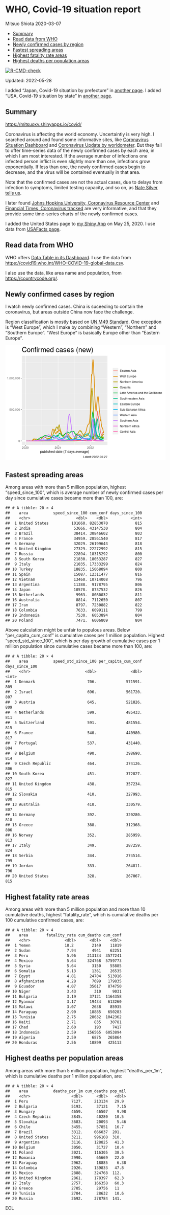 WHO, Covid-19 situation report
================
Mitsuo Shiota
2020-03-07

-   [Summary](#summary)
-   [Read data from WHO](#read-data-from-who)
-   [Newly confirmed cases by region](#newly-confirmed-cases-by-region)
-   [Fastest spreading areas](#fastest-spreading-areas)
-   [Highest fatality rate areas](#highest-fatality-rate-areas)
-   [Highest deaths per population
    areas](#highest-deaths-per-population-areas)

<!-- badges: start -->

[![R-CMD-check](https://github.com/mitsuoxv/covid/workflows/R-CMD-check/badge.svg)](https://github.com/mitsuoxv/covid/actions)
<!-- badges: end -->

Updated: 2022-05-28

I added “Japan, Covid-19 situation by prefecture” in [another
page](Japan.md). I added “USA, Covid-19 situation by state” in [another
page](USA.md).

## Summary

<https://mitsuoxv.shinyapps.io/covid/>

Coronavirus is affecting the world economy. Uncertaintiy is very high. I
searched around and found some informative sites, like [Coronavirus
Situation
Dashboard](https://who.maps.arcgis.com/apps/opsdashboard/index.html#/c88e37cfc43b4ed3baf977d77e4a0667)
and [Coronavirus Update by
worldometer](https://www.worldometers.info/coronavirus/). But they fail
to offer time-series data of the newly confirmed cases by each area, in
which I am most interested. If the average number of infections one
infected person inflict is even slightly more than one, infections grow
exponentially. If less than one, the newly confirmed cases begin to
decrease, and the virus will be contained eventually in that area.

Note that the confirmed cases are not the actual cases, due to delays
from infection to symptoms, limited testing capacity, and so on, as
[Nate Silver tells
us](https://fivethirtyeight.com/features/coronavirus-case-counts-are-meaningless/).

I later found [Johns Hopkins University, Coronavirus Resource
Center](https://coronavirus.jhu.edu/) and [Financial Times, Coronavirus
tracked](https://www.ft.com/content/a26fbf7e-48f8-11ea-aeb3-955839e06441)
are very informative, and that they provide some time-series charts of
the newly confirmed cases.

I added the United States page to [my Shiny
App](https://mitsuoxv.shinyapps.io/covid/) on May 25, 2020. I use data
from [USAFacts
page](https://usafacts.org/visualizations/coronavirus-covid-19-spread-map/).

## Read data from WHO

WHO offers [Data Table in its Dashboard](https://covid19.who.int/table).
I use the data from
<https://covid19.who.int/WHO-COVID-19-global-data.csv>.

I also use the data, like area name and population, from
<https://countrycode.org/>.

## Newly confirmed cases by region

I watch newly confirmed cases. China is suceeding to contain the
coronavirus, but areas outside China now face the challenge.

Region classification is mostly based on [UN M49
Standard](https://unstats.un.org/unsd/methodology/m49/). One exception
is “West Europe”, which I make by combining “Western”, “Northern” and
“Southern Europe”. “West Europe” is basically Europe other than “Eastern
Europe”.

![](README_files/figure-gfm/chart-1.png)<!-- -->

## Fastest spreading areas

Among areas with more than 5 million population, highest
“speed_since_100”, which is average number of newly confirmed cases per
day since cumulative cases became more than 100, are:

    ## # A tibble: 20 × 4
    ##    area           speed_since_100 cum_conf days_since_100
    ##    <chr>                    <dbl>    <dbl>          <int>
    ##  1 United States          101660. 82853070            815
    ##  2 India                   53666. 43147530            804
    ##  3 Brazil                  38414. 30846602            803
    ##  4 France                  34959. 28561540            817
    ##  5 Germany                 32029. 26199643            818
    ##  6 United Kingdom          27329. 22272992            815
    ##  7 Russia                  22894. 18315292            800
    ##  8 South Korea             21830. 18053287            827
    ##  9 Italy                   21035. 17333299            824
    ## 10 Turkey                  18835. 15068094            800
    ## 11 Spain                   15087. 12311477            816
    ## 12 Vietnam                 13460. 10714008            796
    ## 13 Argentina               11388.  9178795            806
    ## 14 Japan                   10578.  8737532            826
    ## 15 Netherlands              9963.  8080032            811
    ## 16 Australia                8814.  7112650            807
    ## 17 Iran                     8797.  7230882            822
    ## 18 Colombia                 7633.  6099111            799
    ## 19 Indonesia                7530.  6053894            804
    ## 20 Poland                   7471.  6006809            804

Above calculation might be unfair to populous areas. Below
“per_capita_cum_conf” is cumulative cases per 1 million population.
Highest “speed_std_since_100”, which is per day growth of cumulative
cases per 1 million population since cumulative cases became more than
100, are:

    ## # A tibble: 20 × 4
    ##    area           speed_std_since_100 per_capita_cum_conf days_since_100
    ##    <chr>                        <dbl>               <dbl>          <int>
    ##  1 Denmark                       706.             571591.            809
    ##  2 Israel                        696.             561720.            807
    ##  3 Austria                       645.             521826.            809
    ##  4 Netherlands                   599.             485433.            811
    ##  5 Switzerland                   591.             481554.            815
    ##  6 France                        540.             440980.            817
    ##  7 Portugal                      537.             431440.            804
    ##  8 Belgium                       490.             398690.            814
    ##  9 Czech Republic                464.             374126.            806
    ## 10 South Korea                   451.             372827.            827
    ## 11 United Kingdom                438.             357234.            815
    ## 12 Slovakia                      410.             327993.            800
    ## 13 Australia                     410.             330579.            807
    ## 14 Germany                       392.             320280.            818
    ## 15 Greece                        388.             312368.            806
    ## 16 Norway                        352.             285959.            813
    ## 17 Italy                         349.             287259.            824
    ## 18 Serbia                        344.             274514.            799
    ## 19 Jordan                        333.             264811.            796
    ## 20 United States                 328.             267067.            815

## Highest fatality rate areas

Among areas with more than 5 million population and more than 10
cumulative deaths, highest “fatality_rate”, which is cumulative deaths
per 100 cumulative confirmed cases, are:

    ## # A tibble: 20 × 4
    ##    area        fatality_rate cum_deaths cum_conf
    ##    <chr>               <dbl>      <dbl>    <dbl>
    ##  1 Yemen               18.2        2149    11819
    ##  2 Sudan                7.94       4941    62251
    ##  3 Peru                 5.96     213134  3577241
    ##  4 Mexico               5.64     324768  5759773
    ##  5 Syria                5.64       3150    55885
    ##  6 Somalia              5.13       1361    26535
    ##  7 Egypt                4.81      24704   513916
    ##  8 Afghanistan          4.28       7699   179835
    ##  9 Ecuador              4.07      35617   874750
    ## 10 Niger                3.43        310     9031
    ## 11 Bulgaria             3.19      37121  1164358
    ## 12 Myanmar              3.17      19434   613260
    ## 13 Malawi               3.07       2638    85935
    ## 14 Paraguay             2.90      18885   650283
    ## 15 Tunisia              2.75      28632  1042362
    ## 16 Haiti                2.71        835    30781
    ## 17 Chad                 2.60        193     7417
    ## 18 Indonesia            2.59     156565  6053894
    ## 19 Algeria              2.59       6875   265864
    ## 20 Honduras             2.56      10899   425113

## Highest deaths per population areas

Among areas with more than 5 million population, highest
“deaths_per_1m”, which is cumulative deaths per 1 million population,
are:

    ## # A tibble: 20 × 4
    ##    area           deaths_per_1m cum_deaths pop_mil
    ##    <chr>                  <dbl>      <dbl>   <dbl>
    ##  1 Peru                   7127.     213134   29.9 
    ##  2 Bulgaria               5193.      37121    7.15
    ##  3 Hungary                4659.      46507    9.98
    ##  4 Czech Republic         3845.      40280   10.5 
    ##  5 Slovakia               3683.      20093    5.46
    ##  6 Chile                  3455.      57851   16.7 
    ##  7 Brazil                 3312.     666037  201.  
    ##  8 United States          3211.     996108  310.  
    ##  9 Argentina              3116.     128825   41.3 
    ## 10 Belgium                3050.      31727   10.4 
    ## 11 Poland                 3021.     116305   38.5 
    ## 12 Romania                2990.      65669   22.0 
    ## 13 Paraguay               2962.      18885    6.38
    ## 14 Colombia               2926.     139833   47.8 
    ## 15 Mexico                 2888.     324768  112.  
    ## 16 United Kingdom         2861.     178397   62.3 
    ## 17 Italy                  2757.     166358   60.3 
    ## 18 Greece                 2705.      29756   11   
    ## 19 Tunisia                2704.      28632   10.6 
    ## 20 Russia                 2692.     378784  141.

EOL
